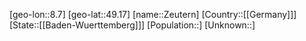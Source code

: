 ﻿---
location: [49.17,8.7]
type: City
tags:
- geo/City


SpocWebEntityId: 35815
isDeleted: false
confidential: public

---
[geo-lon::8.7]
[geo-lat::49.17]
[name::Zeutern]
[Country::[[Germany]]]
[State::[[Baden-Wuerttemberg]]]
[Population::]
[Unknown::]

